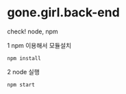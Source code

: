 # gone.girl.back-end

check! node, npm


1 npm 이용해서 모듈설치
```
npm install
```

2 node 실행
```
npm start
```
